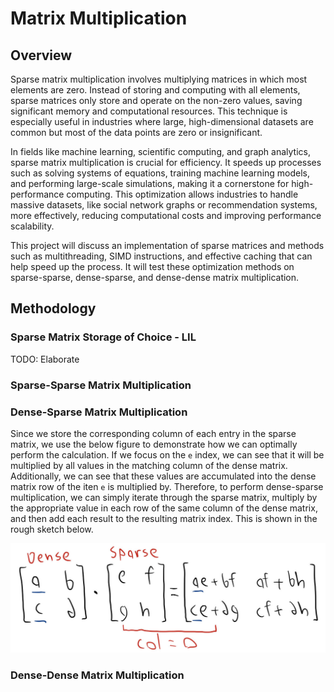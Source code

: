 # Matrix Multiplication

## Overview
Sparse matrix multiplication involves multiplying matrices in which most elements are zero. Instead of storing and computing with all elements, sparse matrices only store and operate on the non-zero values, saving significant memory and computational resources. This technique is especially useful in industries where large, high-dimensional datasets are common but most of the data points are zero or insignificant.

In fields like machine learning, scientific computing, and graph analytics, sparse matrix multiplication is crucial for efficiency. It speeds up processes such as solving systems of equations, training machine learning models, and performing large-scale simulations, making it a cornerstone for high-performance computing. This optimization allows industries to handle massive datasets, like social network graphs or recommendation systems, more effectively, reducing computational costs and improving performance scalability.

This project will discuss an implementation of sparse matrices and methods such as multithreading, SIMD instructions, and effective caching that can help speed up the process. It will test these optimization methods on sparse-sparse, dense-sparse, and dense-dense matrix multiplication.

## Methodology
### Sparse Matrix Storage of Choice - LIL
TODO: Elaborate

### Sparse-Sparse Matrix Multiplication

### Dense-Sparse Matrix Multiplication
Since we store the corresponding column of each entry in the sparse matrix, we use the below figure to demonstrate how we can optimally perform the calculation. If we focus on the `e` index, we can see that it will be multiplied by all values in the matching column of the dense matrix. Additionally, we can see that these values are accumulated into the dense matrix row of the iten `e` is multiplied by.  Therefore, to perform dense-sparse multiplication, we can simply iterate through the sparse matrix, multiply by the appropriate value in each row of the same column of the dense matrix, and then add each result to the resulting matrix index. This is shown in the rough sketch below.
<p align="center">
  <img src="images/dense-sparse.png" alt="hwloc tool output" />
</p>

### Dense-Dense Matrix Multiplication